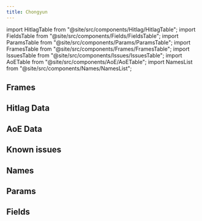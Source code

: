 ```yaml
---
title: Chongyun
---
```


import HitlagTable from "@site/src/components/Hitlag/HitlagTable";
import FieldsTable from "@site/src/components/Fields/FieldsTable";
import ParamsTable from "@site/src/components/Params/ParamsTable";
import FramesTable from "@site/src/components/Frames/FramesTable";
import IssuesTable from "@site/src/components/Issues/IssuesTable";
import AoETable from "@site/src/components/AoE/AoETable";
import NamesList from "@site/src/components/Names/NamesList";

## Frames

<FramesTable character="chongyun" />

## Hitlag Data

<HitlagTable character="chongyun" />

## AoE Data

<AoETable character="chongyun" />

## Known issues

<IssuesTable character="chongyun" />

## Names

<NamesList character="chongyun" />

## Params

<ParamsTable character="chongyun" />

## Fields

<FieldsTable character="chongyun" />
